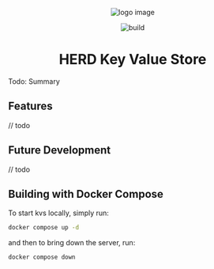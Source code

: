 <div align="center">

![logo image](./banner.png)

![build](https://img.shields.io/github/actions/workflow/status/defoeam/kvs/docker.yaml)

# HERD Key Value Store

</div>


Todo: Summary
## Features
// todo
## Future Development
// todo

## Building with Docker Compose

To start kvs locally, simply run:

```bash
docker compose up -d
```

and then to bring down the server, run:

```bash
docker compose down
```
